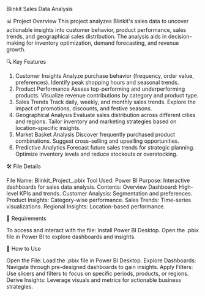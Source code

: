 Blinkit Sales Data Analysis

📊 Project Overview
 This project analyzes Blinkit's sales data to uncover actionable insights into customer behavior, product performance, sales trends, and geographical sales distribution. The analysis aids in decision-making for inventory optimization, demand forecasting, and revenue growth.

🔍 Key Features
 1. Customer Insights
Analyze purchase behavior (frequency, order value, preferences).
Identify peak shopping hours and seasonal trends.
 2. Product Performance
Assess top-performing and underperforming products.
Visualize revenue contributions by category and product type.
 3. Sales Trends
Track daily, weekly, and monthly sales trends.
Explore the impact of promotions, discounts, and festive seasons.
 4. Geographical Analysis
Evaluate sales distribution across different cities and regions.
Tailor inventory and marketing strategies based on location-specific insights.
 5. Market Basket Analysis
Discover frequently purchased product combinations.
Suggest cross-selling and upselling opportunities.
 6. Predictive Analytics
Forecast future sales trends for strategic planning.
Optimize inventory levels and reduce stockouts or overstocking.

🛠️ File Details

File Name: Blinkit_Project_.pbix
Tool Used: Power BI
Purpose: Interactive dashboards for sales data analysis.
Contents:
Overview Dashboard: High-level KPIs and trends.
Customer Analysis: Segmentation and preferences.
Product Insights: Category-wise performance.
Sales Trends: Time-series visualizations.
Regional Insights: Location-based performance.

📝 Requirements

To access and interact with the file:
Install Power BI Desktop.
Open the .pbix file in Power BI to explore dashboards and insights.

📂 How to Use

Open the File: Load the .pbix file in Power BI Desktop.
Explore Dashboards: Navigate through pre-designed dashboards to gain insights.
Apply Filters: Use slicers and filters to focus on specific periods, products, or regions.
Derive Insights: Leverage visuals and metrics for actionable business strategies.
